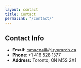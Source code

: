 ```yaml
---
layout: contact
title: Contact
permalink: "/contact/"
---
```


## Contact Info

- **Email:** <a href="mailto:mmacneill@layerarch.ca">mmacneill@layerarch.ca</a>
- **Phone:** +1 416 528 1877
- **Address:** Toronto, ON  M5S 2X1

